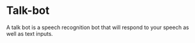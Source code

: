 # Talk-bot
A talk bot is a speech recognition bot that will respond to your speech as well as text inputs.
